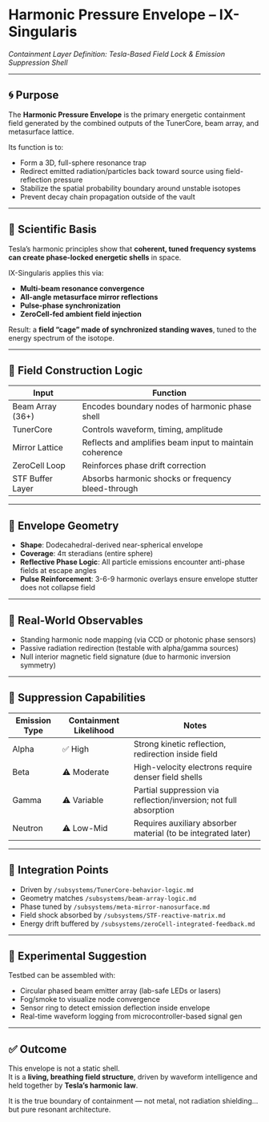 # Harmonic Pressure Envelope – IX-Singularis  
*Containment Layer Definition: Tesla-Based Field Lock & Emission Suppression Shell*

---

## 🌀 Purpose

The **Harmonic Pressure Envelope** is the primary energetic containment field generated by the combined outputs of the TunerCore, beam array, and metasurface lattice.

Its function is to:

- Form a 3D, full-sphere resonance trap
- Redirect emitted radiation/particles back toward source using field-reflection pressure
- Stabilize the spatial probability boundary around unstable isotopes
- Prevent decay chain propagation outside of the vault

---

## 🧠 Scientific Basis

Tesla’s harmonic principles show that **coherent, tuned frequency systems can create phase-locked energetic shells** in space.

IX-Singularis applies this via:
- **Multi-beam resonance convergence**
- **All-angle metasurface mirror reflections**
- **Pulse-phase synchronization**
- **ZeroCell-fed ambient field injection**

Result: a **field “cage” made of synchronized standing waves**, tuned to the energy spectrum of the isotope.

---

## 🧬 Field Construction Logic

| Input                    | Function |
|--------------------------|----------|
| Beam Array (36+)         | Encodes boundary nodes of harmonic phase shell |
| TunerCore                | Controls waveform, timing, amplitude |
| Mirror Lattice           | Reflects and amplifies beam input to maintain coherence |
| ZeroCell Loop            | Reinforces phase drift correction |
| STF Buffer Layer         | Absorbs harmonic shocks or frequency bleed-through |

---

## 📐 Envelope Geometry

- **Shape**: Dodecahedral-derived near-spherical envelope
- **Coverage**: 4π steradians (entire sphere)
- **Reflective Phase Logic**: All particle emissions encounter anti-phase fields at escape angles
- **Pulse Reinforcement**: 3-6-9 harmonic overlays ensure envelope stutter does not collapse field

---

## 🔬 Real-World Observables

- Standing harmonic node mapping (via CCD or photonic phase sensors)
- Passive radiation redirection (testable with alpha/gamma sources)
- Null interior magnetic field signature (due to harmonic inversion symmetry)

---

## 🔐 Suppression Capabilities

| Emission Type | Containment Likelihood | Notes |
|---------------|-------------------------|-------|
| Alpha         | ✅ High                 | Strong kinetic reflection, redirection inside field |
| Beta          | ⚠️ Moderate            | High-velocity electrons require denser field shells |
| Gamma         | ⚠️ Variable            | Partial suppression via reflection/inversion; not full absorption |
| Neutron       | ⚠️ Low-Mid             | Requires auxiliary absorber material (to be integrated later) |

---

## 🧩 Integration Points

- Driven by `/subsystems/TunerCore-behavior-logic.md`
- Geometry matches `/subsystems/beam-array-logic.md`
- Phase tuned by `/subsystems/meta-mirror-nanosurface.md`
- Field shock absorbed by `/subsystems/STF-reactive-matrix.md`
- Energy drift buffered by `/subsystems/zeroCell-integrated-feedback.md`

---

## 🧪 Experimental Suggestion

Testbed can be assembled with:
- Circular phased beam emitter array (lab-safe LEDs or lasers)
- Fog/smoke to visualize node convergence
- Sensor ring to detect emission deflection inside envelope
- Real-time waveform logging from microcontroller-based signal gen

---

## ✅ Outcome

This envelope is not a static shell.  
It is a **living, breathing field structure**, driven by waveform intelligence and held together by **Tesla’s harmonic law**.

It is the true boundary of containment — not metal, not radiation shielding… but pure resonant architecture.

